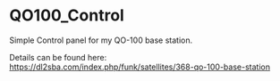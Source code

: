 # QO100_Control
Simple Control panel for my QO-100 base station.

Details can be found here: https://dl2sba.com/index.php/funk/satellites/368-qo-100-base-station
